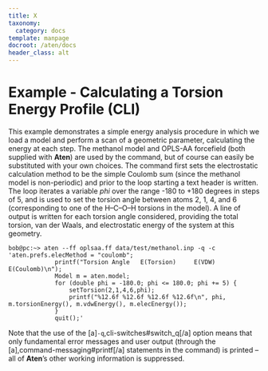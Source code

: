 ```yaml
---
title: X
taxonomy:
  category: docs
template: manpage
docroot: /aten/docs
header_class: alt
---
```



# Example - Calculating a Torsion Energy Profile (CLI)

This example demonstrates a simple energy analysis procedure in which we load a model and perform a scan of a geometric parameter, calculating the energy at each step. The methanol model and OPLS-AA forcefield (both supplied with **Aten**) are used by the command, but of course can easily be substituted with your own choices. The command first sets the electrostatic calculation method to be the simple Coulomb sum (since the methanol model is non-periodic) and prior to the loop starting a text header is written. The loop iterates a variable _phi_ over the range -180 to +180 degrees in steps of 5, and is used to set the torsion angle between atoms 2, 1, 4, and 6 (corresponding to one of the H–C–O–H torsions in the model). A line of output is written for each torsion angle considered, providing the total torsion, van der Waals, and electrostatic energy of the system at this geometry.

```
bob@pc:~> aten --ff oplsaa.ff data/test/methanol.inp -q -c 'aten.prefs.elecMethod = "coulomb";
             printf("Torsion Angle   E(Torsion)     E(VDW)     E(Coulomb)\n");
             Model m = aten.model;
             for (double phi = -180.0; phi <= 180.0; phi += 5) { 
                 setTorsion(2,1,4,6,phi);
                 printf("%12.6f %12.6f %12.6f %12.6f\n", phi, m.torsionEnergy(), m.vdwEnergy(), m.elecEnergy());
             }
             quit();'
```

Note that the use of the [a]`-q`,cli-switches#switch_q[/a] option means that only fundamental error messages and user output (through the [a],command-messaging#printf[/a] statements in the command) is printed – all of **Aten**’s other working information is suppressed.


